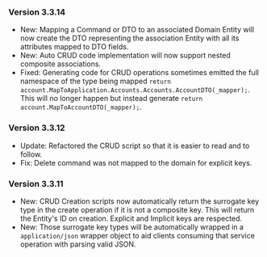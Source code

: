### Version 3.3.14

- New: Mapping a Command or DTO to an associated Domain Entity will now create the DTO representing the association Entity with all its attributes mapped to DTO fields.
- New: Auto CRUD code implementation will now support nested composite associations.
- Fixed: Generating code for CRUD operations sometimes emitted the full namespace of the type being mapped `return account.MapToApplication.Accounts.Accounts.AccountDTO(_mapper);`. This will no longer happen but instead generate `return account.MapToAccountDTO(_mapper);`.

### Version 3.3.12

- Update: Refactored the CRUD script so that it is easier to read and to follow.
- Fix: Delete command was not mapped to the domain for explicit keys.

### Version 3.3.11

- New: CRUD Creation scripts now automatically return the surrogate key type in the create operation if it is not a composite key. This will return the Entity's ID on creation. Explicit and Implicit keys are respected.
- New: Those surrogate key types will be automatically wrapped in a `application/json` wrapper object to aid clients consuming that service operation with parsing valid JSON.
